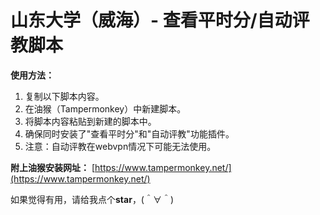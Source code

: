 # 山东大学（威海）- 查看平时分/自动评教脚本

**使用方法：**
1. 复制以下脚本内容。
2. 在油猴（Tampermonkey）中新建脚本。
3. 将脚本内容粘贴到新建的脚本中。
4. 确保同时安装了"查看平时分"和"自动评教"功能插件。
5. 注意：自动评教在webvpn情况下可能无法使用。

**附上油猴安装网址：** [https://www.tampermonkey.net/](https://www.tampermonkey.net/)



如果觉得有用，请给我点个**star**，(＾∀＾)
